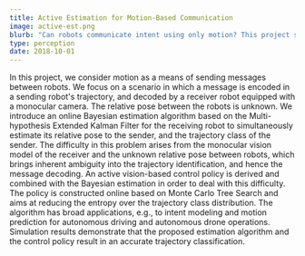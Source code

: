 ```yaml
---
title: Active Estimation for Motion-Based Communication
image: active-est.png
blurb: "Can robots communicate intent using only motion? This project studies using techniques from active perception to enable multi-robot coordination without explicit communication."
type: perception
date: 2018-10-01
---
```


In this project, we consider motion as a means of sending messages between robots. We focus on a scenario in which a message is encoded in a sending robot's trajectory, and decoded by a receiver robot equipped with a monocular camera. The relative pose between the robots is unknown. We introduce an online Bayesian estimation algorithm based on the Multi-hypothesis Extended Kalman Filter for the receiving robot to simultaneously estimate its relative pose to the sender, and the trajectory class of the sender. The difficulty in this problem arises from the monocular vision model of the receiver and the unknown relative pose between robots, which brings inherent ambiguity into the trajectory identification, and hence the message decoding. An active vision-based control policy is derived and combined with the Bayesian estimation in order to deal with this difficulty. The policy is constructed online based on Monte Carlo Tree Search and aims at reducing the entropy over the trajectory class distribution. The algorithm has broad applications, e.g., to intent modeling and motion prediction for autonomous driving and autonomous drone operations. Simulation results demonstrate that the proposed estimation algorithm and the control policy result in an accurate trajectory classification.
